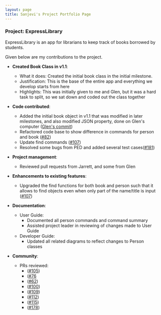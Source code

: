 ```yaml
---
layout: page
title: Sanjevi's Project Portfolio Page
---
```


### Project: ExpressLibrary

ExpressLibrary is an app for librarians to keep track of books borrowed by students.

Given below are my contributions to the project.

- **Created Book Class in v1.1**:

  - What it does: Created the initial book class in the initial milestone.
  - Justification: This is the base of the entire app and everything we develop starts from here
  - Highlights: This was initially given to me and Glen, but it was a hard task to split, so we sat down and coded out the class together

- **Code contributed**:

  - Added the initial book object in v1.1 that was modified in later milestones, and also modified JSON property, done on Glen's computer ([Glen's commit](https://github.com/nus-cs2103-AY2223S2/tp/commit/668f87ca849a2cc850b409df46d3e0dcc555df82))
  - Refactored code base to show difference in commands for person and book ([#82](https://github.com/AY2223S2-CS2103T-T12-3/tp/pull/82))
  - Update find commands ([#107](https://github.com/AY2223S2-CS2103T-T12-3/tp/pull/107))
  - Resolved some bugs from PED and added several test cases([#181](https://github.com/AY2223S2-CS2103T-T12-3/tp/pull/181))

- **Project management**:

  - Reviewed pull requests from Jarrett, and some from Glen

- **Enhancements to existing features**:
  - Upgraded the find functions for both book and person such that it allows to find objects even when only part of the name/title is input ([#107](https://github.com/AY2223S2-CS2103T-T12-3/tp/pull/107))
- **Documentation**:

  - User Guide:
    - Documented all person commands and command summary
    - Assisted project leader in reviewing of changes made to User Guide
  - Developer Guide:
    - Updated all related diagrams to reflect changes to Person classes

- **Community**:
  - PRs reviewed:
    - ([#105](https://github.com/AY2223S2-CS2103T-T12-3/tp/pull/105))
    - ([#76](https://github.com/AY2223S2-CS2103T-T12-3/tp/pull/76)
    - ([#62](https://github.com/AY2223S2-CS2103T-T12-3/tp/pull/62))
    - ([#100](https://github.com/AY2223S2-CS2103T-T12-3/tp/pull/100))
    - ([#109](https://github.com/AY2223S2-CS2103T-T12-3/tp/pull/109))
    - ([#112](https://github.com/AY2223S2-CS2103T-T12-3/tp/pull/112))
    - ([#115](https://github.com/AY2223S2-CS2103T-T12-3/tp/pull/115))
    - ([#178](https://github.com/AY2223S2-CS2103T-T12-3/tp/pull/178))
